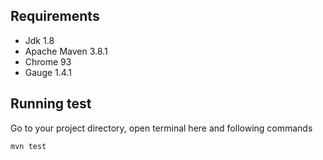 ## Requirements

- Jdk 1.8
- Apache Maven 3.8.1
- Chrome 93
- Gauge 1.4.1

Running test
--------------
Go to your project directory, open terminal here and following commands
```java
mvn test
```
